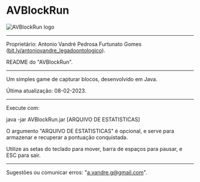 # AVBlockRun
![AVBlockRun logo](https://antoniovandre2.github.io/AVBlockRun/AVBlockRun%20-%20Logo%20-%20200p.png)
____________________

Proprietário: Antonio Vandré Pedrosa Furtunato Gomes ([bit.ly/antoniovandre_legadoontologico](https://bit.ly/antoniovandre_legadoontologico)).

README do "AVBlockRun".
____________________

Um simples game de capturar blocos, desenvolvido em Java.

Última atualização: 08-02-2023.
_____

Execute com:

java -jar AVBlockRun.jar [ARQUIVO DE ESTATISTICAS]

O argumento "ARQUIVO DE ESTATISTICAS" é opcional, e serve para armazenar e recuperar a pontuação conquistada.

Utilize as setas do teclado para mover, barra de espaços para pausar, e ESC para sair.
____________________

Sugestões ou comunicar erros: "a.vandre.g@gmail.com".

